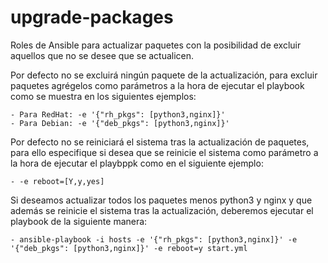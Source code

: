 # upgrade-packages
Roles de Ansible para actualizar paquetes con la posibilidad de excluir aquellos que no se desee que se actualicen.

Por defecto no se excluirá ningún paquete de la actualización, para excluir paquetes agrégelos como parámetros a la
hora de ejecutar el playbook como se muestra en los siguientes ejemplos:

	- Para RedHat: -e '{"rh_pkgs": [python3,nginx]}'
	- Para Debian: -e '{"deb_pkgs": [python3,nginx]}'

Por defecto no se reiniciará el sistema tras la actualización de paquetes, para ello especifique si desea que se reinicie
el sistema como parámetro a la hora de ejecutar el playbppk como en el siguiente ejemplo:

	- -e reboot=[Y,y,yes]

Si deseamos actualizar todos los paquetes menos python3 y nginx y que además se reinicie el sistema tras la actualización,
deberemos ejecutar el playbook de la siguiente manera:

	- ansible-playbook -i hosts -e '{"rh_pkgs": [python3,nginx]}' -e '{"deb_pkgs": [python3,nginx]}' -e reboot=y start.yml
